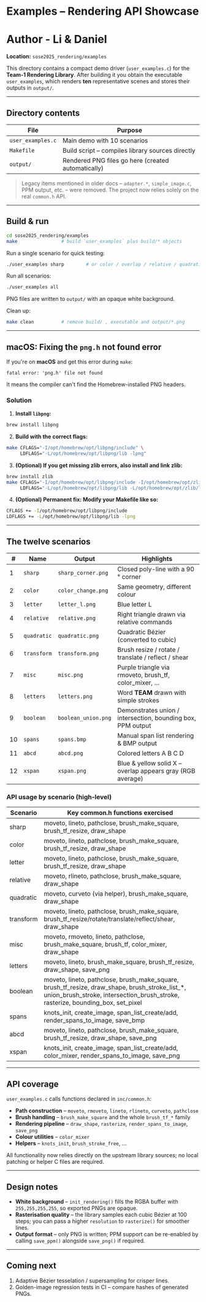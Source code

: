 # Examples – Rendering API Showcase
# Author - Li & Daniel
**Location:** `sose2025_rendering/examples`

This directory contains a compact demo driver (`user_examples.c`) for the **Team-1 Rendering Library**.  After building it you obtain the executable `user_examples`, which renders **ten** representative scenes and stores their outputs in `output/`.

---

## Directory contents

| File | Purpose |
|------|---------|
| `user_examples.c` | Main demo with 10 scenarios |
| `Makefile`        | Build script – compiles library sources directly |
| `output/`         | Rendered PNG files go here (created automatically) |

> Legacy items mentioned in older docs – `adapter.*`, `simple_image.c`, PPM output, etc. – were removed.  The project now relies solely on the real `common.h` API.

---

## Build & run

```bash
cd sose2025_rendering/examples
make                # build `user_examples` plus build/* objects
```

Run a single scenario for quick testing:
```bash
./user_examples sharp        # or color / overlap / relative / quadratic / transform / misc / letters / boolean / spans
```
Run all scenarios:
```bash
./user_examples all
```
PNG files are written to `output/` with an opaque white background.

Clean up:
```bash
make clean          # remove build/ , executable and output/*.png
```

---

## macOS: Fixing the `png.h` not found error

If you're on **macOS** and get this error during `make`:

```
fatal error: 'png.h' file not found
```
It means the compiler can't find the Homebrew-installed PNG headers.

### Solution

1. **Install `libpng`:**
```bash
brew install libpng
```
2. **Build with the correct flags:**
```bash
make CFLAGS="-I/opt/homebrew/opt/libpng/include" \
     LDFLAGS="-L/opt/homebrew/opt/libpng/lib -lpng"
```
3. **(Optional) If you get missing zlib errors, also install and link zlib:**
```bash
brew install zlib
make CFLAGS="-I/opt/homebrew/opt/libpng/include -I/opt/homebrew/opt/zlib/include" \
     LDFLAGS="-L/opt/homebrew/opt/libpng/lib -L/opt/homebrew/opt/zlib/lib -lpng -lz"
```
4. **(Optional) Permanent fix: Modify your Makefile like so:**
```bash
CFLAGS += -I/opt/homebrew/opt/libpng/include
LDFLAGS += -L/opt/homebrew/opt/libpng/lib -lpng
```

---

## The twelve scenarios

| # | Name | Output | Highlights |
|---|------|--------|------------|
| 1 | `sharp`      | `sharp_corner.png`   | Closed poly-line with a 90 ° corner |
| 2 | `color`      | `color_change.png`   | Same geometry, different colour |
| 3 | `letter`     | `letter_l.png`       | Blue letter L |
| 4 | `relative`   | `relative.png`       | Right triangle drawn via relative commands |
| 5 | `quadratic`  | `quadratic.png`      | Quadratic Bézier (converted to cubic) |
| 6 | `transform`  | `transform.png`      | Brush resize / rotate / translate / reflect / shear |
| 7 | `misc`       | `misc.png`           | Purple triangle via rmoveto, brush_tf, color_mixer, … |
| 8 | `letters`    | `letters.png`        | Word **TEAM** drawn with simple strokes |
| 9 | `boolean`    | `boolean_union.png`  | Demonstrates union / intersection, bounding box, PPM output |
|10 | `spans`      | `spans.bmp`          | Manual span list rendering & BMP output |
|11 | `abcd`       | `abcd.png`           | Colored letters A B C D |
|12 | `xspan`      | `xspan.png`          | Blue & yellow solid X – overlap appears gray (RGB average) |

### API usage by scenario (high-level)

| Scenario | Key common.h functions exercised |
|----------|-----------------------------------|
| sharp      | moveto, lineto, pathclose, brush_make_square, brush_tf_resize, draw_shape |
| color      | moveto, lineto, pathclose, brush_make_square, brush_tf_resize, draw_shape |
| letter     | moveto, lineto, pathclose, brush_make_square, brush_tf_resize, draw_shape |
| relative   | moveto, rlineto, pathclose, brush_make_square, draw_shape |
| quadratic  | moveto, curveto (via helper), brush_make_square, draw_shape |
| transform  | moveto, lineto, pathclose, brush_make_square, brush_tf_resize/rotate/translate/reflect/shear, draw_shape |
| misc       | moveto, rmoveto, lineto, pathclose, brush_make_square, brush_tf, color_mixer, draw_shape |
| letters    | moveto, lineto, brush_make_square, brush_tf_resize, draw_shape, save_png |
| boolean    | moveto, lineto, pathclose, brush_make_square, brush_tf_resize, draw_shape, brush_stroke_list_*, union_brush_stroke, intersection_brush_stroke, rasterize, bounding_box, set_pixel |
| spans      | knots_init, create_image, span_list_create/add, render_spans_to_image, save_bmp |
| abcd       | moveto, lineto, pathclose, brush_make_square, brush_tf_resize, draw_shape, save_png |
| xspan      | knots_init, create_image, span_list_create/add, color_mixer, render_spans_to_image, save_png |

---

## API coverage

`user_examples.c` calls functions declared in `inc/common.h`:

* **Path construction** – `moveto`, `rmoveto`, `lineto`, `rlineto`, `curveto`, `pathclose`
* **Brush handling** – `brush_make_square` and the whole `brush_tf_*` family
* **Rendering pipeline** – `draw_shape`, `rasterize`, `render_spans_to_image`, `save_png`
* **Colour utilities** – `color_mixer`
* **Helpers** – `knots_init`, `brush_stroke_free`, …

All functionality now relies directly on the upstream library sources; no local patching or helper C files are required.

---

## Design notes

* **White background** – `init_rendering()` fills the RGBA buffer with `255,255,255,255`, so exported PNGs are opaque.
* **Rasterisation quality** – the library samples each cubic Bézier at 100 steps; you can pass a higher `resolution` to `rasterize()` for smoother lines.
* **Output format** – only PNG is written; PPM support can be re-enabled by calling `save_ppm()` alongside `save_png()` if required.

---

## Coming next

1. Adaptive Bézier tesselation / supersampling for crisper lines.
2. Golden-image regression tests in CI – compare hashes of generated PNGs.

